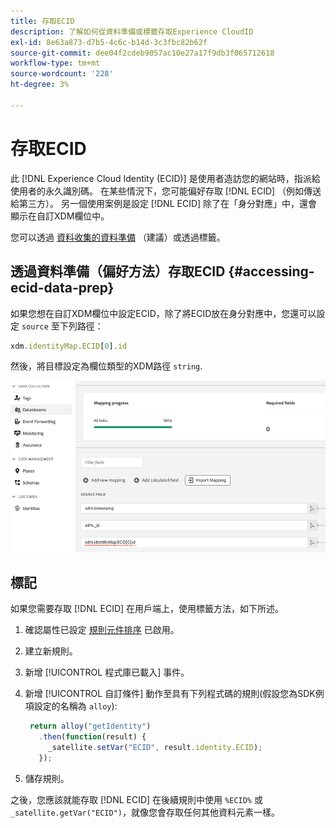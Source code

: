 ```yaml
---
title: 存取ECID
description: 了解如何從資料準備或標籤存取Experience CloudID
exl-id: 8e63a873-d7b5-4c6c-b14d-3c3fbc82b62f
source-git-commit: dee04f2cdeb9057ac10e27a17f9db3f065712618
workflow-type: tm+mt
source-wordcount: '228'
ht-degree: 3%

---
```



# 存取ECID

此 [!DNL Experience Cloud Identity (ECID)] 是使用者造訪您的網站時，指派給使用者的永久識別碼。 在某些情況下，您可能偏好存取 [!DNL ECID] （例如傳送給第三方）。 另一個使用案例是設定 [!DNL ECID] 除了在「身分對應」中，還會顯示在自訂XDM欄位中。

您可以透過 [資料收集的資料準備](../datastreams/data-prep.md) （建議）或透過標籤。

## 透過資料準備（偏好方法）存取ECID {#accessing-ecid-data-prep}

如果您想在自訂XDM欄位中設定ECID，除了將ECID放在身分對應中，您還可以設定 `source` 至下列路徑：

```js
xdm.identityMap.ECID[0].id
```

然後，將目標設定為欄位類型的XDM路徑 `string`.

![](./assets/access-ecid-data-prep.png)

## 標記

如果您需要存取 [!DNL ECID] 在用戶端上，使用標籤方法，如下所述。

1. 確認屬性已設定 [規則元件排序](../../tags/ui/managing-resources/rules.md#sequencing) 已啟用。
1. 建立新規則。
1. 新增 [!UICONTROL 程式庫已載入] 事件。
1. 新增 [!UICONTROL 自訂條件] 動作至具有下列程式碼的規則(假設您為SDK例項設定的名稱為 `alloy`):

   ```js
    return alloy("getIdentity")
      .then(function(result) {
        _satellite.setVar("ECID", result.identity.ECID);
      });
   ```

1. 儲存規則。

之後，您應該就能存取 [!DNL ECID] 在後續規則中使用 `%ECID%` 或 `_satellite.getVar("ECID")`，就像您會存取任何其他資料元素一樣。
